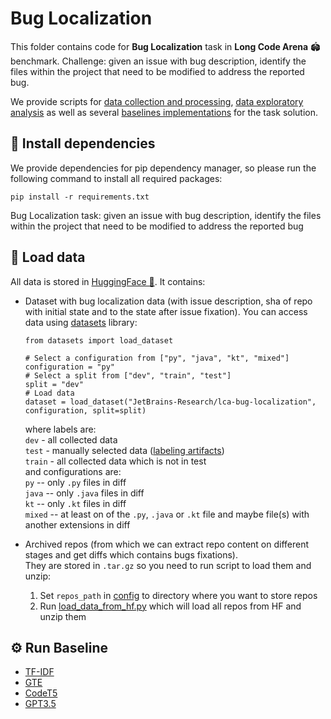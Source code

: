 # Bug Localization

This folder contains code for **Bug Localization** task in **Long Code Arena** 🏟 benchmark. Challenge: 
given an issue with bug description, identify the files within the project that need to be modified
to address the reported bug.

We provide scripts for [data collection and processing](./src/data), [data exploratory analysis](./src/notebooks) as well as several [baselines implementations](./src/baselines) for the task solution.
## 💾 Install dependencies
We provide dependencies for pip dependency manager, so please run the following command to install all required packages:
```shell
pip install -r requirements.txt
```
Bug Localization task: given an issue with bug description, identify the files within the project that need to be modified to address the reported bug

## 🤗 Load data
All data is stored in [HuggingFace 🤗](https://huggingface.co/datasets/JetBrains-Research/lca-bug-localization). It contains:

* Dataset with bug localization data (with issue description, sha of repo with initial state and to the state after issue fixation).
You can access data using [datasets](https://huggingface.co/docs/datasets/en/index) library:
    ```python3
    from datasets import load_dataset
    
    # Select a configuration from ["py", "java", "kt", "mixed"]
    configuration = "py"
    # Select a split from ["dev", "train", "test"]
    split = "dev"
    # Load data
    dataset = load_dataset("JetBrains-Research/lca-bug-localization", configuration, split=split)
    ```
    where labels are:\
    `dev` - all collected data\
    `test` - manually selected data ([labeling artifacts](https://docs.google.com/spreadsheets/d/1cEyFHjse-iUYQlUO7GO5KpqkvJ3wu6vheou4W61TMOg/edit?usp=sharing))\
    `train` - all collected data which is not in test\
    and configurations are:\
    `py` -- only `.py` files in diff\
    `java` -- only `.java` files in diff\
    `kt` -- only `.kt` files in diff\
    `mixed` -- at least on of the `.py`, `.java` or `.kt` file and maybe file(s) with another extensions in diff


* Archived repos (from which we can extract repo content on different stages and get diffs which contains bugs fixations).\
They are stored in `.tar.gz` so you need to run script to load them and unzip:
  1. Set `repos_path` in [config](configs/data/hf_data.yaml) to directory where you want to store repos
  2. Run [load_data_from_hf.py](./src/load_data_from_hf.py) which will load all repos from HF and unzip them

## ⚙️ Run Baseline
* [TF-IDF](https://scikit-learn.org/stable/modules/generated/sklearn.feature_extraction.text.TfidfVectorizer.html#sklearn.feature_extraction.text.TfidfVectorizer)
* [GTE](https://huggingface.co/thenlper/gte-large)
* [CodeT5](https://huggingface.co/Salesforce/codet5p-110m-embedding)
* [GPT3.5](https://platform.openai.com/docs/models/gpt-3-5-turbo)
